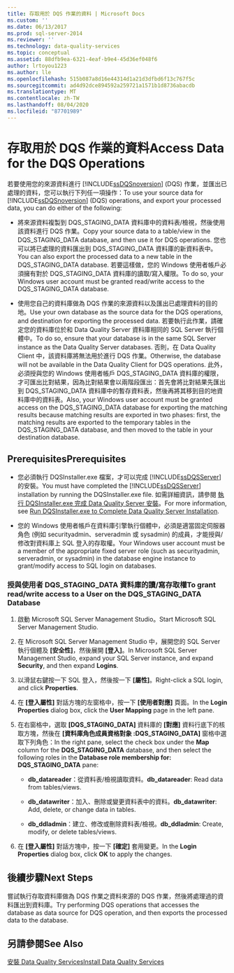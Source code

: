 ```yaml
---
title: 存取用於 DQS 作業的資料 | Microsoft Docs
ms.custom: ''
ms.date: 06/13/2017
ms.prod: sql-server-2014
ms.reviewer: ''
ms.technology: data-quality-services
ms.topic: conceptual
ms.assetid: 88dfb9ea-6321-4eaf-b9e4-45d36ef048f6
author: lrtoyou1223
ms.author: lle
ms.openlocfilehash: 515b087a8d16e44314d1a21d3dfbd6f13c767f5c
ms.sourcegitcommit: ad4d92dce894592a259721a1571b1d8736abacdb
ms.translationtype: MT
ms.contentlocale: zh-TW
ms.lasthandoff: 08/04/2020
ms.locfileid: "87701989"
---
```

# <a name="access-data-for-the-dqs-operations"></a><span data-ttu-id="71222-102">存取用於 DQS 作業的資料</span><span class="sxs-lookup"><span data-stu-id="71222-102">Access Data for the DQS Operations</span></span>
  <span data-ttu-id="71222-103">若要使用您的來源資料進行 [!INCLUDE[ssDQSnoversion](../../includes/ssdqsnoversion-md.md)] (DQS) 作業，並匯出已處理的資料，您可以執行下列任一項操作：</span><span class="sxs-lookup"><span data-stu-id="71222-103">To use your source data for [!INCLUDE[ssDQSnoversion](../../includes/ssdqsnoversion-md.md)] (DQS) operations, and export your processed data, you can do either of the following:</span></span>  
  
-   <span data-ttu-id="71222-104">將來源資料複製到 DQS_STAGING_DATA 資料庫中的資料表/檢視，然後使用該資料進行 DQS 作業。</span><span class="sxs-lookup"><span data-stu-id="71222-104">Copy your source data to a table/view in the DQS_STAGING_DATA database, and then use it for DQS operations.</span></span> <span data-ttu-id="71222-105">您也可以將已處理的資料匯出到 DQS_STAGING_DATA 資料庫的新資料表中。</span><span class="sxs-lookup"><span data-stu-id="71222-105">You can also export the processed data to a new table in the DQS_STAGING_DATA database.</span></span> <span data-ttu-id="71222-106">若要這樣做，您的 Windows 使用者帳戶必須擁有對於 DQS_STAGING_DATA 資料庫的讀取/寫入權限。</span><span class="sxs-lookup"><span data-stu-id="71222-106">To do so, your Windows user account must be granted read/write access to the DQS_STAGING_DATA database.</span></span>  
  
-   <span data-ttu-id="71222-107">使用您自己的資料庫做為 DQS 作業的來源資料以及匯出已處理資料的目的地。</span><span class="sxs-lookup"><span data-stu-id="71222-107">Use your own database as the source data for the DQS operations, and destination for exporting the processed data.</span></span> <span data-ttu-id="71222-108">若要執行此作業，請確定您的資料庫位於和 Data Quality Server 資料庫相同的 SQL Server 執行個體中。</span><span class="sxs-lookup"><span data-stu-id="71222-108">To do so, ensure that your database is in the same SQL Server instance as the Data Quality Server databases.</span></span> <span data-ttu-id="71222-109">否則，在 Data Quality Client 中，該資料庫將無法用於進行 DQS 作業。</span><span class="sxs-lookup"><span data-stu-id="71222-109">Otherwise, the database will not be available in the Data Quality Client for DQS operations.</span></span> <span data-ttu-id="71222-110">此外，必須授與您的 Windows 使用者帳戶 DQS_STAGING_DATA 資料庫的權限，才可匯出比對結果，因為比對結果會以兩階段匯出：首先會將比對結果先匯出到 DQS_STAGING_DATA 資料庫中的暫存資料表，然後再將其移到目的地資料庫中的資料表。</span><span class="sxs-lookup"><span data-stu-id="71222-110">Also, your Windows user account must be granted access on the DQS_STAGING_DATA database for exporting the matching results because matching results are exported in two phases: first, the matching results are exported to the temporary tables in the DQS_STAGING_DATA database, and then moved to the table in your destination database.</span></span>  
  
## <a name="prerequisites"></a><span data-ttu-id="71222-111">Prerequisites</span><span class="sxs-lookup"><span data-stu-id="71222-111">Prerequisites</span></span>  
  
-   <span data-ttu-id="71222-112">您必須執行 DQSInstaller.exe 檔案，才可以完成 [!INCLUDE[ssDQSServer](../../includes/ssdqsserver-md.md)] 的安裝。</span><span class="sxs-lookup"><span data-stu-id="71222-112">You must have completed the [!INCLUDE[ssDQSServer](../../includes/ssdqsserver-md.md)] installation by running the DQSInstaller.exe file.</span></span> <span data-ttu-id="71222-113">如需詳細資訊，請參閱 [執行 DQSInstaller.exe 完成 Data Quality Server 安裝](run-dqsinstaller-exe-to-complete-data-quality-server-installation.md)。</span><span class="sxs-lookup"><span data-stu-id="71222-113">For more information, see [Run DQSInstaller.exe to Complete Data Quality Server Installation](run-dqsinstaller-exe-to-complete-data-quality-server-installation.md).</span></span>  
  
-   <span data-ttu-id="71222-114">您的 Windows 使用者帳戶在資料庫引擎執行個體中，必須是適當固定伺服器角色 (例如 securityadmin、serveradmin 或 sysadmin) 的成員，才能授與/修改對資料庫上 SQL 登入的存取權。</span><span class="sxs-lookup"><span data-stu-id="71222-114">Your Windows user account must be a member of the appropriate fixed server role (such as securityadmin, serveradmin, or sysadmin) in the database engine instance to grant/modify access to SQL login on databases.</span></span>  
  
### <a name="to-grant-readwrite-access-to-a-user-on-the-dqs_staging_data-database"></a><span data-ttu-id="71222-115">授與使用者 DQS_STAGING_DATA 資料庫的讀/寫存取權</span><span class="sxs-lookup"><span data-stu-id="71222-115">To grant read/write access to a User on the DQS_STAGING_DATA Database</span></span>  
  
1.  <span data-ttu-id="71222-116">啟動 Microsoft SQL Server Management Studio。</span><span class="sxs-lookup"><span data-stu-id="71222-116">Start Microsoft SQL Server Management Studio.</span></span>  
  
2.  <span data-ttu-id="71222-117">在 Microsoft SQL Server Management Studio 中，展開您的 SQL Server 執行個體及 **[安全性]**，然後展開 **[登入]**。</span><span class="sxs-lookup"><span data-stu-id="71222-117">In Microsoft SQL Server Management Studio, expand your SQL Server instance, and expand **Security**, and then expand **Logins**.</span></span>  
  
3.  <span data-ttu-id="71222-118">以滑鼠右鍵按一下 SQL 登入，然後按一下 **[屬性]**。</span><span class="sxs-lookup"><span data-stu-id="71222-118">Right-click a SQL login, and click **Properties**.</span></span>  
  
4.  <span data-ttu-id="71222-119">在 **[登入屬性]** 對話方塊的左窗格中，按一下 **[使用者對應]** 頁面。</span><span class="sxs-lookup"><span data-stu-id="71222-119">In the **Login Properties** dialog box, click the **User Mapping** page in the left pane.</span></span>  
  
5.  <span data-ttu-id="71222-120">在右窗格中，選取 **[DQS_STAGING_DATA]** 資料庫的 **[對應]** 資料行底下的核取方塊，然後在 **[資料庫角色成員資格對象 :DQS_STAGING_DATA]** 窗格中選取下列角色：</span><span class="sxs-lookup"><span data-stu-id="71222-120">In the right pane, select the check box under the **Map** column for the **DQS_STAGING_DATA** database, and then select the following roles in the **Database role membership for: DQS_STAGING_DATA** pane:</span></span>  
  
    -   <span data-ttu-id="71222-121">**db_datareader**：從資料表/檢視讀取資料。</span><span class="sxs-lookup"><span data-stu-id="71222-121">**db_datareader**: Read data from tables/views.</span></span>  
  
    -   <span data-ttu-id="71222-122">**db_datawriter**：加入、刪除或變更資料表中的資料。</span><span class="sxs-lookup"><span data-stu-id="71222-122">**db_datawriter**: Add, delete, or change data in tables.</span></span>  
  
    -   <span data-ttu-id="71222-123">**db_ddladmin**：建立、修改或刪除資料表/檢視。</span><span class="sxs-lookup"><span data-stu-id="71222-123">**db_ddladmin**: Create, modify, or delete tables/views.</span></span>  
  
6.  <span data-ttu-id="71222-124">在 **[登入屬性]** 對話方塊中，按一下 **[確定]** 套用變更。</span><span class="sxs-lookup"><span data-stu-id="71222-124">In the **Login Properties** dialog box, click **OK** to apply the changes.</span></span>  
  
## <a name="next-steps"></a><span data-ttu-id="71222-125">後續步驟</span><span class="sxs-lookup"><span data-stu-id="71222-125">Next Steps</span></span>  
 <span data-ttu-id="71222-126">嘗試執行存取資料庫做為 DQS 作業之資料來源的 DQS 作業，然後將處理過的資料匯出到資料庫。</span><span class="sxs-lookup"><span data-stu-id="71222-126">Try performing DQS operations that accesses the database as data source for DQS operation, and then exports the processed data to the database.</span></span>  
  
## <a name="see-also"></a><span data-ttu-id="71222-127">另請參閱</span><span class="sxs-lookup"><span data-stu-id="71222-127">See Also</span></span>  
 [<span data-ttu-id="71222-128">安裝 Data Quality Services</span><span class="sxs-lookup"><span data-stu-id="71222-128">Install Data Quality Services</span></span>](install-data-quality-services.md)  
  
  
